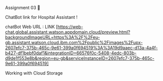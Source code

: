 Assignment 03 🎯

ChatBot link for Hospital Assistant !

chatBot Web URL : LINK [https://web-chat.global.assistant.watson.appdomain.cloud/preview.html?backgroundImageURL=https%3A%2F%2Feu-gb.assistant.watson.cloud.ibm.com%2Fpublic%2Fimages%2Fupx-2607efc7-375b-465c-9e61-399a0f694519%3A%3A19d9aaec-d13a-4a4f-b427-df1bebf0daf1&integrationID=66576f0c-5408-4edc-803b-d9de1f553e8b&region=eu-gb&serviceInstanceID=2607efc7-375b-465c-9e61-399a0f694519]

Working with Cloud Storage
